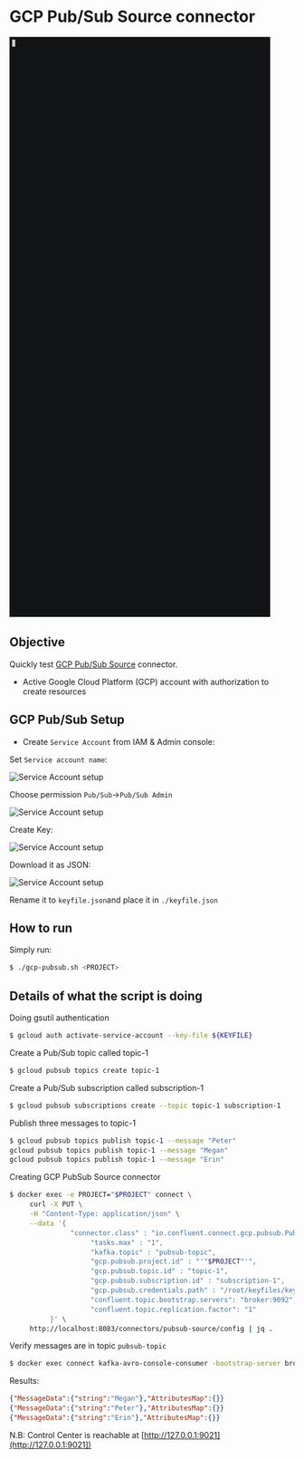 # GCP Pub/Sub Source connector

![asciinema](asciinema.gif)

## Objective

Quickly test [GCP Pub/Sub Source](https://docs.confluent.io/current/connect/kafka-connect-gcp-pubsub/index.html#quick-start) connector.

* Active Google Cloud Platform (GCP) account with authorization to create resources

## GCP Pub/Sub Setup

* Create `Service Account` from IAM & Admin console:

Set `Service account name`:

![Service Account setup](Screenshot1.png)


Choose permission `Pub/Sub`->`Pub/Sub Admin`

![Service Account setup](Screenshot2.png)

Create Key:

![Service Account setup](Screenshot3.png)

Download it as JSON:

![Service Account setup](Screenshot4.png)

Rename it to `keyfile.json`and place it in `./keyfile.json`


## How to run

Simply run:

```bash
$ ./gcp-pubsub.sh <PROJECT>
```

## Details of what the script is doing

Doing gsutil authentication

```bash
$ gcloud auth activate-service-account --key-file ${KEYFILE}
```

Create a Pub/Sub topic called topic-1

```bash
$ gcloud pubsub topics create topic-1
```

Create a Pub/Sub subscription called subscription-1

```bash
$ gcloud pubsub subscriptions create --topic topic-1 subscription-1
```

Publish three messages to topic-1

```bash
$ gcloud pubsub topics publish topic-1 --message "Peter"
gcloud pubsub topics publish topic-1 --message "Megan"
gcloud pubsub topics publish topic-1 --message "Erin"
```

Creating GCP PubSub Source connector

```bash
$ docker exec -e PROJECT="$PROJECT" connect \
     curl -X PUT \
     -H "Content-Type: application/json" \
     --data '{
               "connector.class" : "io.confluent.connect.gcp.pubsub.PubSubSourceConnector",
                    "tasks.max" : "1",
                    "kafka.topic" : "pubsub-topic",
                    "gcp.pubsub.project.id" : "'"$PROJECT"'",
                    "gcp.pubsub.topic.id" : "topic-1",
                    "gcp.pubsub.subscription.id" : "subscription-1",
                    "gcp.pubsub.credentials.path" : "/root/keyfiles/keyfile.json",
                    "confluent.topic.bootstrap.servers": "broker:9092",
                    "confluent.topic.replication.factor": "1"
          }' \
     http://localhost:8083/connectors/pubsub-source/config | jq .
```

Verify messages are in topic `pubsub-topic`

```bash
$ docker exec connect kafka-avro-console-consumer -bootstrap-server broker:9092 --property schema.registry.url=http://schema-registry:8081 --topic pubsub-topic --from-beginning --max-messages 3
```

Results:

```json
{"MessageData":{"string":"Megan"},"AttributesMap":{}}
{"MessageData":{"string":"Peter"},"AttributesMap":{}}
{"MessageData":{"string":"Erin"},"AttributesMap":{}}
```

N.B: Control Center is reachable at [http://127.0.0.1:9021](http://127.0.0.1:9021])
